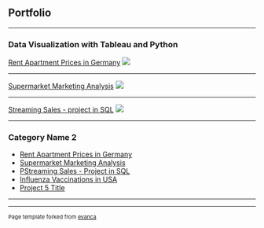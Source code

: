## Portfolio

---

### Data Visualization with Tableau and Python 

[Rent Apartment Prices in Germany](/sample_page)
<img src="images/Rents in Germany(1).png?raw=true"/>

---
[Supermarket Marketing Analysis](/pdf/sample_presentation.pdf)
<img src="images/dummy_thumbnail.jpg?raw=true"/>

---
[Streaming Sales - project in SQL](http://example.com/)
<img src="images/dummy_thumbnail.jpg?raw=true"/>

---

### Category Name 2

- [Rent Apartment Prices in Germany](http://example.com/)
- [Supermarket Marketing Analysis](http://example.com/)
- [PStreaming Sales - Project in SQL](http://example.com/)
- [Influenza Vaccinations in USA](http://example.com/)
- [Project 5 Title](http://example.com/)

---




---
<p style="font-size:11px">Page template forked from <a href="https://github.com/evanca/quick-portfolio">evanca</a></p>
<!-- Remove above link if you don't want to attibute -->
